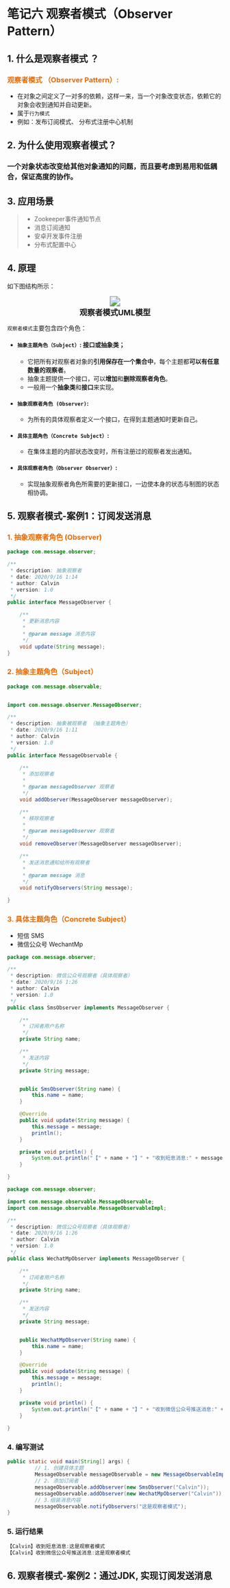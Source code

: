 # 笔记六 观察者模式（Observer Pattern）

## 1. 什么是观察者模式 ？

### <font color=#e96900>观察者模式 （Observer Pattern）:</font>

- 在对象之间定义了一对多的依赖，这样一来，当一个对象改变状态，依赖它的对象会收到通知并自动更新。 
- 属于`行为模式`
- 例如：发布订阅模式、 分布式注册中心机制

## 2. 为什么使用观察者模式？

### 一个对象状态改变给其他对象通知的问题，而且要考虑到易用和低耦合，保证高度的协作。

## 3. 应用场景

> - Zookeeper事件通知节点
> - 消息订阅通知
> - 安卓开发事件注册
> - 分布式配置中心

## 4.  原理

如下图结构所示：

<center>
    <img src="./statics/images/desgin-mode/observer_mode.png" style="zoom:150%;" /><br>
	<font size=4px><b>观察者模式UML模型</b></font>
</center>


`观察者模式`主要包含四个角色：

- #### **`抽象主题角色（Subject）`**:  接口或抽象类；
    - 它把所有对观察者对象的**引用保存在一个集合中**，每个主题都**可以有任意数量的观察者**。
    - 抽象主题提供一个接口，可以**增加**和**删除观察者角色**。
    - 一般用一个**抽象类**和**接口**来实现。

- #### **`抽象观察者角色 (Observer)`**:
    - 为所有的具体观察者定义一个接口，在得到主题通知时更新自己。

- #### **`具体主题角色（Concrete Subject）`**:
    - 在集体主题的内部状态改变时，所有注册过的观察者发出通知。
    
- #### **`具体观察者角色（Observer Observer）`**:
    - 实现抽象观察者角色所需要的更新接口，一边使本身的状态与制图的状态相协调。

## 5. 观察者模式-案例1：订阅发送消息

### <font color=#e96900>1. 抽象观察者角色 (Observer)</font>

```java
package com.message.observer;

/**
 * description: 抽象观察者
 * date: 2020/9/16 1:14
 * author: Calvin
 * version: 1.0
 */
public interface MessageObserver {

    /**
     * 更新消息内容
     *
     * @param message 消息内容
     */
    void update(String message);
}

```

### <font color=#e96900>2. 抽象主题角色（Subject）</font>

```java
package com.message.observable;


import com.message.observer.MessageObserver;

/**
 * description: 抽象被观察者 （抽象主题角色）
 * date: 2020/9/16 1:11
 * author: Calvin
 * version: 1.0
 */
public interface MessageObservable {

    /**
     * 添加观察者
     *
     * @param messageObserver 观察者
     */
    void addObserver(MessageObserver messageObserver);

    /**
     * 移除观察者
     *
     * @param messageObserver 观察者
     */
    void removeObserver(MessageObserver messageObserver);

    /**
     * 发送消息通知给所有观察者
     *
     * @param message 消息
     */
    void notifyObservers(String message);

}
```

### <font color=#e96900>3. 具体主题角色（Concrete Subject）</font>

- 短信 SMS
- 微信公众号 WechantMp

```java
package com.message.observer;

/**
 * description: 微信公众号观察者（具体观察者）
 * date: 2020/9/16 1:26
 * author: Calvin
 * version: 1.0
 */
public class SmsObserver implements MessageObserver {

    /**
     * 订阅者用户名称
     */
    private String name;

    /**
     * 发送内容
     */
    private String message;


    public SmsObserver(String name) {
        this.name = name;
    }

    @Override
    public void update(String message) {
        this.message = message;
        println();
    }

    private void println() {
        System.out.println("【" + name + "】" + "收到短息消息:" + message);
    }

}
```
```java
package com.message.observer;

import com.message.observable.MessageObservable;
import com.message.observable.MessageObservableImpl;

/**
 * description: 微信公众号观察者（具体观察者）
 * date: 2020/9/16 1:26
 * author: Calvin
 * version: 1.0
 */
public class WechatMpObserver implements MessageObserver {

    /**
     * 订阅者用户名称
     */
    private String name;

    /**
     * 发送内容
     */
    private String message;


    public WechatMpObserver(String name) {
        this.name = name;
    }

    @Override
    public void update(String message) {
        this.message = message;
        println();
    }

    private void println() {
        System.out.println("【" + name + "】" + "收到微信公众号推送消息:" + message);
    }
   
}
```

### 4. 编写测试

```java
public static void main(String[] args) {
         // 1. 创建具体主题
         MessageObservable messageObservable = new MessageObservableImpl();
         // 2. 添加订阅者
         messageObservable.addObserver(new SmsObserver("Calvin"));
         messageObservable.addObserver(new WechatMpObserver("Calvin"));
         // 3.组装消息内容
         messageObservable.notifyObservers("这是观察者模式");
}
```

### 5. 运行结果

```verilog
【Calvin】收到短息消息:这是观察者模式
【Calvin】收到微信公众号推送消息:这是观察者模式
```

## 6. 观察者模式-案例2：通过JDK, 实现订阅发送消息
